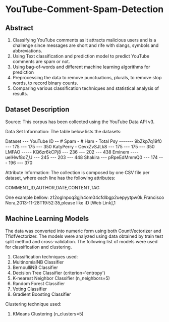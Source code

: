 # YouTube-Comment-Spam-Detection

## Abstract
 1. Classifying YouTube comments as it attracts malicious users and is a challenge since messages are short and rife with slangs,  symbols and abbreviations.
 2. Using Text classification and prediction model to predict YouTube comments are spam or not.
 3. Using bag-of-words and different machine learning algorithms for prediction
 4. Preprocessing the data to remove punctuations, plurals, to remove stop words, to record binary counts.
 5. Comparing various classification techniques and statistical analysis of results.

## Dataset Description
 Source:
 This corpus has been collected using the YouTube Data API v3.

 Data Set Information:
 The table below lists the datasets:

 Dataset --- YouTube ID -- # Spam - # Ham - Total
 Psy ------- 9bZkp7q19f0 --- 175 --- 175 --- 350
 KatyPerry - CevxZvSJLk8 --- 175 --- 175 --- 350
 LMFAO ----- KQ6zr6kCPj8 --- 236 --- 202 --- 438
 Eminem ---- uelHwf8o7_U --- 245 --- 203 --- 448
 Shakira --- pRpeEdMmmQ0 --- 174 --- 196 --- 370

 Attribute Information:
 The collection is composed by one CSV file per dataset, where each line has the following attributes:

 COMMENT_ID,AUTHOR,DATE,CONTENT,TAG

 One example bellow:
 z12oglnpoq3gjh4om04cfdlbgp2uepyytpw0k,Francisco Nora,2013-11-28T19:52:35,please like :D [Web Link],1

## Machine Learning Models

 The data was converted into numeric form using both CountVectorizer and TfidfVectorizer. The models were analyzed using data obtained   by train test split method and cross-validation. The following list of models were used for classification and clustering. 

 1. Classification techniques used:
 2. MultinomialNB Classifier
 3. BernoulliNB Classifier
 4. Decision Tree Classifier (criterion='entropy')
 5. K-nearest Neighbor Classifier (n_neighbors=5)
 6. Random Forest Classifier
 7. Voting Classifier
 8. Gradient Boosting Classifier

 Clustering technique used:
 1. KMeans Clustering (n_clusters=5)


